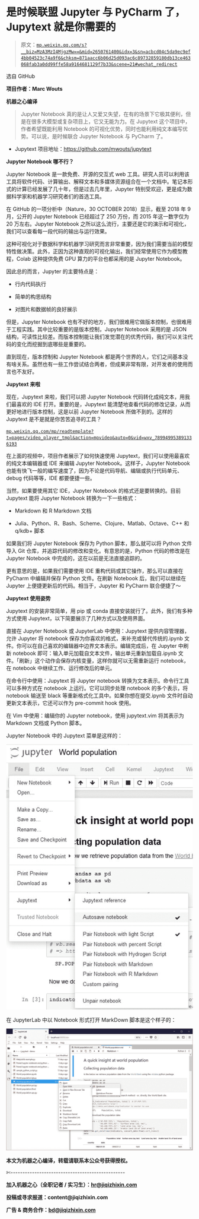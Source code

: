 # 是时候联盟 Jupyter 与 PyCharm 了，Jupytext 就是你需要的

> 原文：[`mp.weixin.qq.com/s?__biz=MzA3MzI4MjgzMw==&mid=2650761400&idx=3&sn=acbcd04c5da9ec9ef4bb04523c74a9f6&chksm=871aacc6b06d25d093ac6c89732859180db13ce463068fab3a0dd99ffe58a9164681129f7b33&scene=21#wechat_redirect`](http://mp.weixin.qq.com/s?__biz=MzA3MzI4MjgzMw==&mid=2650761400&idx=3&sn=acbcd04c5da9ec9ef4bb04523c74a9f6&chksm=871aacc6b06d25d093ac6c89732859180db13ce463068fab3a0dd99ffe58a9164681129f7b33&scene=21#wechat_redirect)

选自 GitHub

**项目作者：Marc Wouts**

**机器之心编译**

> Jupyter Notebook 真的是让人又爱又失望，在有的场景下它极其便利，但是在很多大模型或复杂项目上，它又无能为力。在 Jupytext 这个项目中，作者希望既能利用 Notebook 的可视化优势，同时也能利用纯文本编写优势。可以说，是时候联合 Jupyter Notebook 与 PyCharm 了。

*   Jupytext 项目地址：https://github.com/mwouts/jupytext

**Jupyter Notebook 哪不行？**

Jupyter Notebook 是一款免费、开源的交互式 web 工具。研究人员可以利用该工具将软件代码、计算输出、解释文本和多媒体资源组合在一个文档中。笔记本形式的计算已经发展了几十年，但是过去几年里，Jupyter 特别受欢迎，更是成为数据科学家和机器学习研究者们的首选工具。

在 GitHub 的一项分析中（Nature，30 OCTOBER 2018）显示，截至 2018 年 9 月，公开的 Jupyter Notebook 已经超过了 250 万份，而 2015 年这一数字仅为 20 万左右。Jupyter Notebook 之所以这么流行，主要还是它的演示和可视化，我们可以查看每一段代码的输出与运行效果。

这种可视化对于数据科学和机器学习研究而言非常重要，因为我们需要当前的模型特性做决策。此外，正因为这种直观的可视化输出，我们经常使用它作为模型教程，Colab 这种提供免费 GPU 算力的平台也都采用的是 Jupyter Notebook。

因此总的而言，Jupyter 的主要特点是：

*   行内代码执行

*   简单的构思结构

*   对图片和数据帧的良好展示

但是，Jupyter Notebook 也有不好的地方，我们很难用它做版本控制，也很难用于工程实践。其中比较重要的是版本控制，Jupyter Notebook 采用的是 JSON 结构，可读性比较差。而版本控制能让我们发觉潜在的优秀代码，我们可以关注代码的变化而挖掘到底哪些是重要的。

直到现在，版本控制和 Jupyter Notebook 都是两个世界的人，它们之间基本没有啥关系。虽然也有一些工作尝试结合两者，但成果非常有限，对开发者的使用而言也不友好。

**Jupytext 来啦**

现在，Jupytext 来啦，我们可以把 Jupyter Notebook 代码转化成纯文本，用我们最喜欢的 IDE 打开。重要的是，Jupytext 能清楚地查看代码的修改记录，从而更好地进行版本控制，这是以前 Jupyter Notebook 所做不到的。这样的 Jupytext 是不是就是你苦苦追寻的工具？

[`mp.weixin.qq.com/mp/readtemplate?t=pages/video_player_tmpl&action=mpvideo&auto=0&vid=wxv_789949953891336193`](https://mp.weixin.qq.com/mp/readtemplate?t=pages/video_player_tmpl&action=mpvideo&auto=0&vid=wxv_789949953891336193)

在上面的视频中，项目作者展示了如何快速使用 Jupytext，我们可以使用最喜欢的纯文本编辑器或 IDE 来编辑 Jupyter Notebook。这样子，Jupyter Notebook 也能有快飞一般的编写速度了，因为不论是代码导航、编辑或执行代码单元、debug 代码等等，IDE 都要便捷一些。

当然，如果要使用其它 IDE，Jupyter Notebook 的格式还是要转换的。目前 Jupytext 能将 Jupyter Notebook 转换为一下一些格式：

*   Markdown 和 R Markdown 文档

*   Julia、Python、R、Bash、Scheme、Clojure、Matlab、Octave、C++ 和 q/kdb+ 脚本

如果我们将 Jupyter Notebook 保存为 Python 脚本，那么就可以将 Python 文件导入 Git 仓库，并追踪代码的修改和变化。有意思的是，Python 代码的修改是在 Jupyter Notebook 中完成的，这在以前是无法直接追踪的。

更有意思的是，如果我们需要使用 IDE 重构代码或其它操作，那么可以直接在 PyCharm 中编辑并保存 Python 文件。在刷新 Notebook 后，我们可以继续在 Jupyter 上便捷更新后的代码。相当于，Jupyter 和 PyCharm 联合便捷了～

**Jupytext 使用姿势**

Jupytext 的安装非常简单，用 pip 或 conda 直接安装就行了。此外，我们有多种方式使用 Jupytext，以下简要展示了几种方式以及使用界面。

直接在 Jupyter Notebook 或 JupyterLab 中使用：Jupytext 提供内容管理器，允许 Jupyter 将 notebook 保存为你喜欢的格式，来补充或替代传统的.ipynb 文件。你可以在自己喜欢的编辑器中边界文本表示。编辑完成后，在 Jupyter 中刷新 notebook 即可：输入单元加载自文本文件，输出单元重新加载自.ipynb 文件。「刷新」这个动作会保存内核变量，这样你就可以无需重新运行 notebook，在 notebook 中继续工作、运行修改后的单元。

在命令行中使用：Jupytext 将 Jupyter notebook 转换为文本表示。命令行工具可以多种方式在 notebook 上运行。它可以同步处理 notebook 的多个表示，将 notebook 输送至 black 等重新格式化工具中。如果你想在提交.ipynb 文件时自动更新文本表示，它还可以作为 pre-commit hook 使用。

在 Vim 中使用：编辑你的 Jupyter notebook，使用 jupytext.vim 将其表示为 Markdown 文档或 Python 脚本。

Jupyter Notebook 中的 Jupytext 菜单是这样的：

![](img/c6e1840d949ac9199dc34b65e763932b.jpg)

在 JupyterLab 中以 Notebook 形式打开 MarkDown 脚本是这个样子的：

![](img/050b37248864c3521153f99db9fef54e.jpg)

****本文为机器之心编译，**转载请联系本公众号获得授权****。**

✄------------------------------------------------

**加入机器之心（全职记者 / 实习生）：hr@jiqizhixin.com**

**投稿或寻求报道：**content**@jiqizhixin.com**

**广告 & 商务合作：bd@jiqizhixin.com**